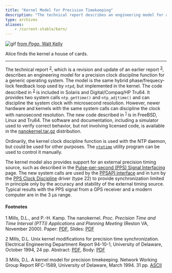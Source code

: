 ```yaml
---
title: "Kernel Model for Precision Timekeeping"
description: "The technical report describes an engineering model for a precision clock discipline function for a generic operating system. The model is the same hybrid phase/frequecy-lock feedback loop used by ntpd, but implemented in the kernel. "
type: archives
aliases:
    - /current-stable/kern/
---
```


![gif](/documentation/pic/alice61.gif) [from _Pogo_, Walt Kelly](/reflib/pictures/)

Alice finds the kernel a house of cards.

* * *

The technical report <sup>[2](#myfootnote2)</sup>, which is a revision and update of an earlier report <sup>[3](#myfootnote3)</sup>, describes an engineering model for a precision clock discipline function for a generic operating system. The model is the same hybrid phase/frequecy-lock feedback loop used by <code>ntpd</code>, but implemented in the kernel. The code described in <sup>[2](#myfootnote2)</sup> is included in Solaris and Digital/Compaq/HP Tru64. It provides two system calls <code>ntp_gettime()</code> and <code>ntp_adjtime()</code> and can discipline the system clock with microsecond resolution. However, newer hardware and kernels with the same system calls can discipline the clock with nanosecond resolution. The new code described in <sup>[1](#myfootnote1)</sup> is in FreeBSD, Linux and Tru64. The software and documentation, including a simulator used to verify correct behavior, but not involving licensed code, is available in the [nanokernel.tar.gz](/reflib/software/nanokernel.tar.gz) distribution.

Ordinarily, the kernel clock discipline function is used with the NTP daemon, but could be used for other purposes. The [<code>ntptime</code>](/documentation/4.2.8-series/ntptime/) utility program can be used to control it manually.

The kernel model also provides support for an external precision timing source, such as described in the [Pulse-per-second (PPS) Signal Interfacing](/documentation/4.2.8-series/pps/) page. The new system calls are used by the [PPSAPI interface](/documentation/4.2.8-series/kernpps/) and in turn by the [PPS Clock Discipline](/documentation/drivers/driver22/) driver (type 22) to provide synchronization limited in principle only by the accuracy and stability of the external timing source. Typical results with the PPS signal from a GPS receiver and a modern computer are in the 3 μs range.

#### Footnotes

<a name="myfootnote1">1</a> Mills, D.L., and P.-H. Kamp. The nanokernel. _Proc. Precision Time and Time Interval (PTTI) Applications and Planning Meeting_ (Reston VA, November 2000). Paper: [PDF](/reflib/papers/nano/nano2.pdf), Slides: [PDF](/reflib/brief/nano/nano.pdf)

<a name="myfootnote2">2</a>  Mills, D.L. Unix kernel modifications for precision time synchronization. Electrical Engineering Department Report 94-10-1, University of Delaware, October 1994, 24 pp. Abstract: [PDF](/reflib/reports/kern/kerna.pdf), Body: [PDF](/reflib/reports/kern/kernb.pdf)

<a name="myfootnote3">3</a>  Mills, D.L. A kernel model for precision timekeeping. Network Working Group Report RFC-1589, University of Delaware, March 1994. 31 pp. [ASCII](/reflib/rfc/rfc1589.txt)